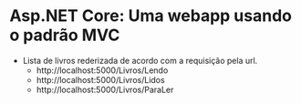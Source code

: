 # Asp.NET Core: Uma webapp usando o padrão MVC

- Lista de livros rederizada de acordo com a requisição pela url.
  - http://localhost:5000/Livros/Lendo
  - http://localhost:5000/Livros/Lidos
  - http://localhost:5000/Livros/ParaLer

